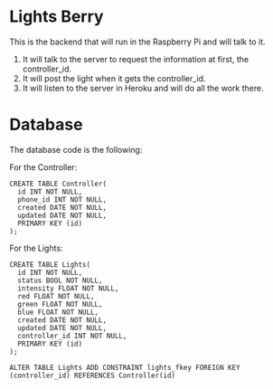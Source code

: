 # Lights Berry

This is the backend that will run in the Raspberry Pi and will talk to it.

1. It will talk to the server to request the information at first, the controller_id.
2. It will post the light when it gets the controller_id.
3. It will listen to the server in Heroku and will do all the work there.

# Database

The database code is the following:

For the Controller:

```
CREATE TABLE Controller(
  id INT NOT NULL,
  phone_id INT NOT NULL,
  created DATE NOT NULL,
  updated DATE NOT NULL,
  PRIMARY KEY (id)
);
```

For the Lights:

```
CREATE TABLE Lights(
  id INT NOT NULL,
  status BOOL NOT NULL,
  intensity FLOAT NOT NULL,
  red FLOAT NOT NULL,
  green FLOAT NOT NULL,
  blue FLOAT NOT NULL,
  created DATE NOT NULL,
  updated DATE NOT NULL,
  controller_id INT NOT NULL,
  PRIMARY KEY (id)
);

ALTER TABLE Lights ADD CONSTRAINT lights_fkey FOREIGN KEY (controller_id) REFERENCES Controller(id)
```
